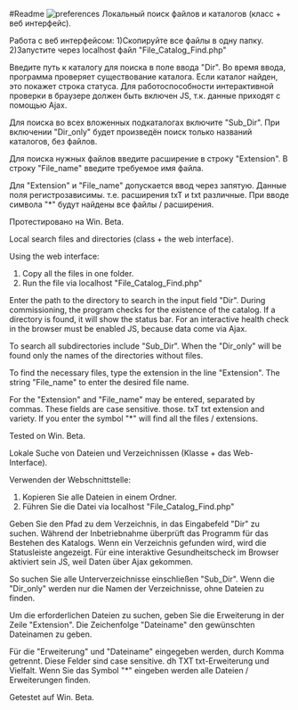 #Readme
![preferences](https://github.com/sergioart)
Локальный поиск файлов и каталогов (класс + веб интерфейс).

Работа с веб интерфейсом:
1)Скопируйте все файлы в одну папку.
2)Запустите через localhost файл "File_Catalog_Find.php"

Введите путь к каталогу для поиска в поле ввода "Dir".
Во время ввода, программа проверяет существование каталога.
Если каталог найден, это покажет строка статуса.
Для работоспособности интерактивной проверки в браузере должен быть включен JS,
т.к. данные приходят с помощью Ajax.

Для поиска во всех вложенных подкаталогах включите "Sub_Dir".
При включении "Dir_only" будет произведён поиск только названий каталогов, без файлов.

Для поиска нужных файлов введите расширение в строку "Extension".
В строку "File_name" введите требуемое имя файла.

Для "Extension" и "File_name" допускается ввод через запятую.
Данные поля регистрозависимы. т.е. расширения txT и txt различные.
При вводе символа "*" будут найдены все файлы / расширения.

Протестировано на Win. Beta. 



Local search files and directories (class + the web interface).

Using the web interface:
1) Copy all the files in one folder.
2) Run the file via localhost "File_Catalog_Find.php"

Enter the path to the directory to search in the input field "Dir".
During commissioning, the program checks for the existence of the catalog.
If a directory is found, it will show the status bar.
For an interactive health check in the browser must be enabled JS,
because data come via Ajax.

To search all subdirectories include "Sub_Dir".
When the "Dir_only" will be found only the names of the directories without files.

To find the necessary files, type the extension in the line "Extension".
The string "File_name" to enter the desired file name.

For the "Extension" and "File_name" may be entered, separated by commas.
These fields are case sensitive. those. txT txt extension and variety.
If you enter the symbol "*" will find all the files / extensions.

Tested on Win. Beta.





Lokale Suche von Dateien und Verzeichnissen (Klasse + das Web-Interface).

Verwenden der Webschnittstelle:
1) Kopieren Sie alle Dateien in einem Ordner.
2) Führen Sie die Datei via localhost "File_Catalog_Find.php"

Geben Sie den Pfad zu dem Verzeichnis, in das Eingabefeld "Dir" zu suchen.
Während der Inbetriebnahme überprüft das Programm für das Bestehen des Katalogs.
Wenn ein Verzeichnis gefunden wird, wird die Statusleiste angezeigt.
Für eine interaktive Gesundheitscheck im Browser aktiviert sein JS,
weil Daten über Ajax gekommen.

So suchen Sie alle Unterverzeichnisse einschließen "Sub_Dir".
Wenn die "Dir_only" werden nur die Namen der Verzeichnisse, ohne Dateien zu finden.

Um die erforderlichen Dateien zu suchen, geben Sie die Erweiterung in der Zeile "Extension".
Die Zeichenfolge "Dateiname" den gewünschten Dateinamen zu geben.

Für die "Erweiterung" und "Dateiname" eingegeben werden, durch Komma getrennt.
Diese Felder sind case sensitive. dh TXT txt-Erweiterung und Vielfalt.
Wenn Sie das Symbol "*" eingeben werden alle Dateien / Erweiterungen finden.

Getestet auf Win. Beta.


